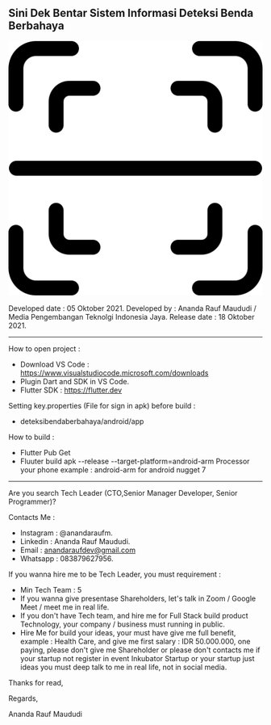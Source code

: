 Sini Dek Bentar Sistem Informasi Deteksi Benda Berbahaya
-----------------------------------------------------------------------------------------------------------------------------------------------------------------------------------
![alt text](https://raw.githubusercontent.com/AnandaRauf/Sini-Dek-Bentar-Sistem-Informasi-Deteksi-Benda-Berbahaya/main/scanimg.png)


Developed date : 05 Oktober 2021.
Developed by : Ananda Rauf Maududi / Media Pengembangan Teknolgi Indonesia Jaya.
Release date : 18 Oktober 2021.

-----------------------------------------------------------------------------------------------------------------------------------------------------------------------------------
How to open project :
- Download VS Code : https://www.visualstudiocode.microsoft.com/downloads
- Plugin Dart and SDK in VS Code.
- Flutter SDK : https://flutter.dev

Setting key.properties (File for sign in apk) before build :
- deteksibendaberbahaya/android/app

How to build :
- Flutter Pub Get
- Fluuter build apk --release --target-platform=android-arm Processor your phone example : android-arm for android nugget 7

-----------------------------------------------------------------------------------------------------------------------------------------------------------------------------------

Are you search Tech Leader (CTO,Senior Manager Developer, Senior Programmer)?

Contacts Me :

- Instagram : @anandaraufm.
- Linkedin : Ananda Rauf Maududi.
- Email : anandaraufdev@gmail.com
- Whatsapp : 083879627956.

If you wanna hire me to be Tech Leader, you must requirement :
- Min Tech Team : 5
- If you wanna give presentase Shareholders, let's talk in Zoom / Google Meet / meet me in real life.
- If you don't have Tech team, and hire me for Full Stack build product Technology, your  company / business must running in public.
- Hire Me for build your ideas, your must have give me full benefit, example : Health Care, and give me first salary : IDR 50.000.000, one paying, please don't give me Shareholder or please don't contacts me if your startup not register in event Inkubator Startup or your startup just ideas you must deep talk to me in real life, not in social media.

Thanks for read,

Regards,

Ananda Rauf Maududi



